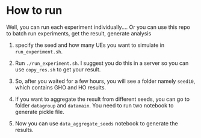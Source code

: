 # How to run

Well, you can run each experiment individually....
Or you can use this repo to batch run experiments, get the result, generate analysis

1. specify the seed and how many UEs you want to simulate in `run_experiment.sh`.
  
2. Run `./run_experiment.sh`. I suggest you do this in a server so you can use `copy_res.sh` to get your result.

3. So, after you waited for a few hours, you will see a folder namely `seed10`, which contains GHO and HO results.

4. If you want to aggregate the result from different seeds, you can go to folder `datagroup` and `datamain`. You need to run two notebook to generate pickle file.

5. Now you can use `data_aggregate_seeds` notebook to generate the results.
